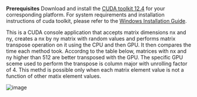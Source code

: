 **Prerequisites** 
Download and install the [CUDA toolkit 12.4](https://developer.nvidia.com/cuda-12-4-0-download-archive)
for your corresponding platform. For system requirements and installation instructions of cuda toolkit, please refer to the [Windows Installation Guide](http://docs.nvidia.com/cuda/cuda-installation-guide-microsoft-windows/index.html).

This is a CUDA console application that accepts matrix dimensions nx and ny, creates a nx by ny matrix with random values and performs matrix transpose operation on it using the CPU and then GPU. It then compares the time each method took. Accordng to the table below, matrices with nx and ny higher than 512 are better transposed with the GPU. The specific GPU sceme used to perform the transpose is column major with unrolling factor of 4. 
This methd is possible only when each matrix element value is not a function of other matix element values.

![image](https://github.com/user-attachments/assets/9261309c-000e-408f-bb17-a1ed0a90588e)




